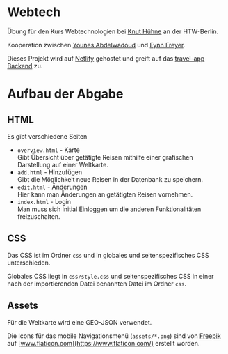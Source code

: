 # Webtech
Übung für den Kurs Webtechnologien bei [Knut Hühne](https://github.com/k-nut/) an der HTW-Berlin.

Kooperation zwischen [Younes Abdelwadoud](https://github.com/Lechiffre2110) 
und [Fynn Freyer](https://github.com/FynnFreyer).

Dieses Projekt wird auf [Netlify](https://htw-berlin-webtech-freyer-abdelwadoud.netlify.app) gehostet 
und greift auf das [travel-app Backend](https://github.com/FynnFreyer/travel-app) zu.

# Aufbau der Abgabe

## HTML

Es gibt verschiedene Seiten
- `overview.html` - Karte  
    Gibt Übersicht über getätigte Reisen mithilfe einer grafischen Darstellung auf einer Weltkarte.
- `add.html` - Hinzufügen  
    Gibt die Möglichkeit neue Reisen in der Datenbank zu speichern.
- `edit.html` - Änderungen  
    Hier kann man Änderungen an getätigten Reisen vornehmen.  
- `index.html` - Login  
    Man muss sich initial Einloggen um die anderen Funktionalitäten freizuschalten.

## CSS

Das CSS ist im Ordner `css` und in globales 
und seitenspezifisches CSS unterschieden.

Globales CSS liegt in `css/style.css` und 
seitenspezifisches CSS in einer 
nach der importierenden Datei 
benannten Datei im Ordner `css`.


## Assets

Für die Weltkarte wird eine GEO-JSON verwendet.

Die Icons für das mobile Navigationsmenü (`assets/*.png`) sind von [Freepik](https://www.freepik.com/) 
auf [www.flaticon.com](https://www.flaticon.com/) erstellt worden.
